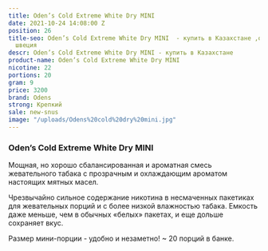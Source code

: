 ```yaml
---
title: Oden’s Cold Extreme White Dry MINI
date: 2021-10-24 14:08:00 Z
position: 26
title-seo: Oden’s Cold Extreme White Dry MINI  - купить в Казахстане ,оденс производство
  швеция
descr: Oden’s Cold Extreme White Dry MINI - купить в Казахстане
product-name: Oden’s Cold Extreme White Dry MINI
nicotine: 22
portions: 20
gram: 9
price: 3200
brand: Odens
strong: Крепкий
sale: new-snus
image: "/uploads/Odens%20cold%20dry%20mini.jpg"
---
```


### Oden’s Cold Extreme White Dry MINI
Мощная, но хорошо сбалансированная и ароматная смесь жевательного табака с прозрачным и охлаждающим ароматом настоящих мятных масел.
 
Чрезвычайно сильное содержание никотина в несмаченных пакетиках для жевательных порций и с более низкой влажностью табака. Емкость даже меньше, чем в обычных «белых» пакетах, и еще дольше сохраняет вкус.
 
Размер мини-порции - удобно и незаметно! ~ 20 порций в банке.